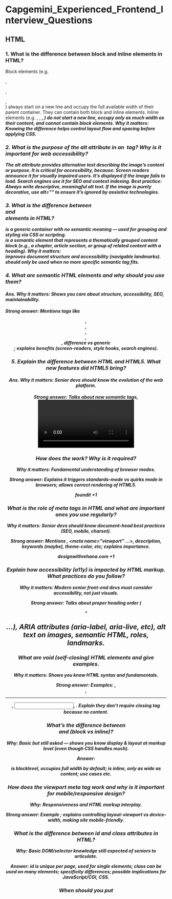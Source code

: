 # Capgemini_Experienced_Frontend_Interview_Questions
## HTML 

 ### 1. What is the difference between block and inline elements in HTML?
Block elements (e.g. <div>, <p>, <section>, <article>) always start on a new line and occupy the full available width of their parent container. They can contain both block and inline elements.
Inline elements (e.g. <span>, <a>, <strong>, <em>) do not start a new line, occupy only as much width as their content, and cannot contain block elements.
Why it matters: Knowing the difference helps control layout flow and spacing before applying CSS.

### 2. What is the purpose of the alt attribute in an <img> tag? Why is it important for web accessibility?

The alt attribute provides alternative text describing the image’s content or purpose.
It is critical for accessibility, because:
Screen readers announce it for visually impaired users.
It’s displayed if the image fails to load.
Search engines use it for SEO and context indexing.
Best practice: Always write descriptive, meaningful alt text. If the image is purely decorative, use alt="" to ensure it’s ignored by assistive technologies.

### 3. What is the difference between <div> and <section> elements in HTML?
<div> is a generic container with no semantic meaning — used for grouping and styling via CSS or scripting.
<section> is a semantic element that represents a thematically grouped content block (e.g., a chapter, article section, or group of related content with a heading).
Why it matters:
<section> improves document structure and accessibility (navigable landmarks).
<div> should only be used when no more specific semantic tag fits.
  
### 4. What are semantic HTML elements and why should you use them?
#### Ans. Why it matters: Shows you care about structure, accessibility, SEO, maintainability.
Strong answer: Mentions tags like <header>, <nav>, <article>, <section>, <footer>, difference vs generic <div>; explains benefits (screen-readers, style hooks, search engines).

### 5. Explain the difference between HTML and HTML5. What new features did HTML5 bring?

#### Ans. Why it matters: Senior devs should know the evolution of the web platform.
Strong answer: Talks about new semantic tags, <video>, <audio>, <canvas>, local storage APIs, web workers, etc.

### How does the <!DOCTYPE html> work? Why is it required?

Why it matters: Fundamental understanding of browser modes.

Strong answer: Explains it triggers standards-mode vs quirks mode in browsers; allows correct rendering of HTML5.

foundit
+1

### What is the role of meta tags in HTML and what are important ones you use regularly?

Why it matters: Senior devs should know document-head best practices (SEO, mobile, charset).

Strong answer: Mentions <meta charset="UTF-8">, <meta name="viewport" …>, description, keywords (maybe), theme-color, etc; explains importance.

designwithrehana.com
+1

### Explain how accessibility (a11y) is impacted by HTML markup. What practices do you follow?

Why it matters: Modern senior front-end devs must consider accessibility, not just visuals.

Strong answer: Talks about proper heading order (<h1> → <h2> …), ARIA attributes (aria-label, aria-live, etc), alt text on images, semantic HTML, roles, landmarks.



### What are void (self-closing) HTML elements and give examples.

Why it matters: Shows you know HTML syntax and fundamentals.

Strong answer: Examples: <img>, <br>, <hr>, <input>, <meta>. Explain they don’t require closing tag because no content.


### What’s the difference between <div> and <span> (block vs inline)?

Why: Basic but still asked — shows you know display & layout at markup level (even though CSS handles much).

Answer: <div> is block­level, occupies full width by default; <span> is inline, only as wide as content; use cases etc.


### How does the viewport meta tag work and why is it important for mobile/responsive design?

Why: Responsiveness and HTML markup interplay.

Strong answer: Example <meta name="viewport" content="width=device-width, initial-scale=1">; explains controlling layout-viewport vs device-width, making site mobile-friendly.


### What is the difference between id and class attributes in HTML?

Why: Basic DOM/selector knowledge still expected of seniors to articulate.

Answer: id is unique per page, used for single elements; class can be used on many elements; specificity differences; possible implications for JavaScript/CGI, CSS.


### When should you put <script> tags in HTML and what are async & defer attributes?

Why: Shows you understand performance, document loading, and markup scripting interplay.

Strong answer: Explain placing scripts at end of body vs head; async loads script asynchronously and executes as soon as possible; defer loads async but executes after the document parsing; correct usage.
Here’s a **senior-level HTML question set** — the kind interviewers use to test *depth, reasoning, and practical experience* (not trivia).

---

## 🔹 Advanced HTML Questions for 5+ Years Frontend Experience

### **1. Explain semantic HTML and why it’s important.**

Tests: understanding of structure, SEO, and accessibility.
👉 Expect follow-ups like *“When would you use `<article>` vs `<section>`?”* or *“Why avoid excessive `<div>`s?”*

---

### **2. How does HTML5 improve accessibility and SEO?**

Key points: semantic tags, ARIA roles, microdata/schema.org, better heading structure.

---

### **3. What is the difference between `<article>`, `<section>`, `<aside>`, and `<main>`?**

Tests nuanced understanding of semantic structure.

---

### **4. Explain the role and behavior of the `<meta>` viewport tag.**

Expect details on `width=device-width`, `initial-scale`, and mobile rendering.

---

### **5. How does the browser parse and render an HTML page?**

Tests performance insight. Mention DOM construction, render tree, CSSOM, and reflows/repaints.

---

### **6. What are web components, and what problems do they solve?**

Tests modern HTML knowledge. Mention custom elements, Shadow DOM, templates.

---

### **7. What is the difference between `async` and `defer` in script loading?**

Tests performance and rendering optimization knowledge.

---

### **8. What’s the difference between `data-*` attributes and ARIA attributes?**

Shows understanding of semantics vs data storage.
`data-*` → custom JS data; `aria-*` → accessibility roles/labels.

---

### **9. How would you make an HTML page fully accessible?**

Expect details: correct semantics, alt text, keyboard navigation, ARIA roles, focus management.

---

### **10. What are contenteditable and spellcheck attributes?**

Tests awareness of native browser features.

---

### **11. Explain lazy loading of images (`loading="lazy"`) and its benefits.**

Performance optimization, network efficiency, and Core Web Vitals.

---

### **12. Difference between `<link>` and `<@import>` for CSS.**

`<link>` loads faster, allows preloading; `@import` blocks render and is discouraged.

---

### **13. What are microdata and schema.org used for?**

Structured data for SEO and rich snippets.

---

### **14. How does HTML handle forms and validation?**

Talk about built-in constraints (`required`, `pattern`, `type=email`), `novalidate`, custom validation.

---

### **15. What’s the difference between `<script type="module">` and normal scripts?**

Modules are deferred, scoped, and support import/export syntax.

---

### **16. What are shadow DOM and custom elements?**

Deep dive into component encapsulation and reusability.

---

### **17. How do you ensure cross-browser compatibility in HTML markup?**

Testing, using feature detection, progressive enhancement, avoiding deprecated tags.

---

### **18. Explain `rel="noopener noreferrer"` in `<a>` tags.**

Prevents security risks (tabnabbing) when using `target="_blank"`.

---

### **19. What is the purpose of the `<base>` tag?**

Sets a base URL for all relative links and assets.

---

### **20. How do you optimize HTML for performance?**

Minify HTML, preload key assets, defer scripts, lazy-load media, reduce DOM depth.

---

### 🧠 Bonus “Discussion-Type” Questions

* How do you approach **HTML architecture** in large projects?
* What’s your opinion on using **BEM/OOCSS** naming conventions?
* How do you balance **semantic purity vs developer productivity** (e.g., in React)?
* Have you ever built a **design system** or **component library** with accessibility in mind?

---

**a.** Want me to write **answers for the top 10 of these** (with senior-level reasoning)?
**b.** Or prefer a **categorized PDF sheet** (Basics / Semantics / Accessibility / Performance / Modern APIs) for interview prep?

